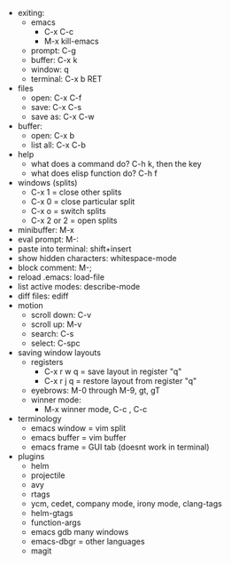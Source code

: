 * exiting:
  * emacs
    * C-x C-c
    * M-x kill-emacs
  * prompt: C-g
  * buffer: C-x k
  * window: q
  * terminal: C-x b RET
* files
  * open: C-x C-f
  * save: C-x C-s
  * save as: C-x C-w
* buffer:
  * open: C-x b
  * list all: C-x C-b
* help
  * what does a command do? C-h k, then the key
  * what does elisp function do? C-h f
* windows (splits)
  * C-x 1 = close other splits
  * C-x 0 = close particular split
  * C-x o = switch splits
  * C-x 2 or 2 = open splits
* minibuffer: M-x
* eval prompt: M-:
* paste into terminal: shift+insert
* show hidden characters: whitespace-mode
* block comment: M-;
* reload .emacs: load-file
* list active modes: describe-mode
* diff files: ediff
* motion
  * scroll down: C-v
  * scroll up: M-v
  * search: C-s
  * select: C-spc
* saving window layouts
  * registers
    * C-x r w q = save layout in register "q"
    * C-x r j q = restore layout from register "q"
  * eyebrows: M-0 through M-9, gt, gT
  * winner mode:
    * M-x winner mode, C-c <left>, C-c <right>
* terminology
  * emacs window = vim split
  * emacs buffer = vim buffer
  * emacs frame = GUI tab (doesnt work in terminal)
* plugins
  * helm
  * projectile
  * avy
  * rtags
  * ycm, cedet, company mode, irony mode, clang-tags
  * helm-gtags
  * function-args
  * emacs gdb many windows
  * emacs-dbgr = other languages
  * magit
